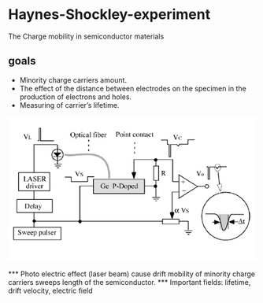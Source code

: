 # Haynes-Shockley-experiment
The Charge mobility in semiconductor materials
## goals
- Minority charge carriers amount.
- The effect of the distance between electrodes on the specimen in the production of electrons and holes.
- Measuring of carrier’s lifetime.

![config](./image.jpg)

*** Photo electric effect (laser beam) cause drift mobility of minority charge carriers sweeps length of the semiconductor. ***
Important fields: lifetime, drift velocity, electric field 
